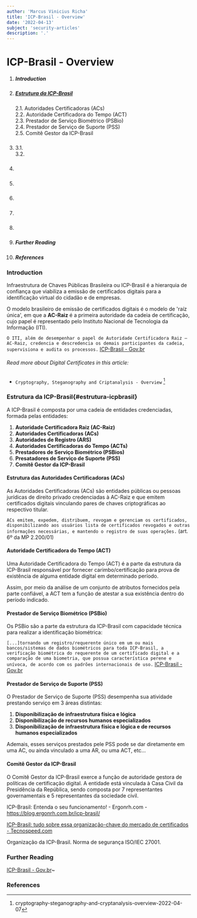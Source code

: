 ```yaml
---
author: 'Marcus Vinicius Richa'
title: 'ICP-Brasil - Overview'
date: '2022-04-13'
subject: 'security-articles'
description: '.'
---
```


# ICP-Brasil - Overview

1. ##### Introduction  
2. ##### [Estrutura da ICP-Brasil](#estrutura-icpbrasil)
    2.1. Autoridades Certificadoras (ACs)   
    2.2. Autoridade Certificadora do Tempo (ACT)   
    2.3. Prestador de Serviço Biométrico (PSBio)   
    2.4. Prestador de Serviço de Suporte (PSS)   
    2.5. Comitê Gestor da ICP-Brasil
3. ##### 
	3.1.	
	3.2.
4. ##### 
5. ##### 
6. ##### 
7. #####  
8. ##### 
9. ##### Further Reading
10. ##### References

### Introduction
 
Infraestrutura de Chaves Públicas Brasileira ou ICP-Brasil é a hierarquia de confiança que viabiliza a emissão de certificados digitais para a identificação virtual do cidadão e de empresas. 


O modelo brasileiro de emissão de certificados digitais é o modelo de 'raíz única', em que a **AC-Raiz** é a primeira autoridade da cadeia de certificação, cujo papel é representado pelo Instituto Nacional de Tecnologia da Informação (ITI).


`O ITI, além de desempenhar o papel de Autoridade Certificadora Raiz – AC-Raiz, credencia e descredencia os demais participantes da cadeia, supervisiona e audita os processos.` [ICP-Brasil - Gov.br](https://www.gov.br/iti/pt-br/acesso-a-informacao/perguntas-frequentes/icp-brasil)



###### Read more about Digital Certificates in this article:
- `Cryptography, Steganography and Criptanalysis - Overview` [^1]



### Estrutura da ICP-Brasil{#estrutura-icpbrasil}

A ICP-Brasil é composta por uma cadeia de entidades credenciadas, formada pelas entidades:

1. **Autoridade Certificadora Raiz (AC-Raiz)**
2. **Autoridades Certificadoras (ACs)**
3. **Autoridades de Registro (ARS)**
4. **Autoridades Certificadoras do Tempo (ACTs)**
5. **Prestadores de Serviço Biométrico (PSBios)**
6. **Presatadores de Serviço de Suporte (PSS)**
7. **Comitê Gestor da ICP-Brasil**



#### Estrutura das Autoridades Certificadoras (ACs)

As Autoridades Certificadoras (ACs) são entidades públicas ou pessoas jurídicas de direito privado credenciadas à AC-Raiz e que emitem certificados digitais vinculando pares de chaves criptográficas ao respectivo titular.


`ACs emitem, expedem, distribuem, revogam e gerenciam os certificados, disponibilizando aos usuários lista de certificados revogados e outras informações necessárias, e mantendo o registro de suas operações.` (art. 6º da MP 2.200/01)


#### Autoridade Certificadora do Tempo (ACT)

Uma Autoridade Certificadora do Tempo (ACT) é a parte da estrutura da ICP-Brasil responsável por fornecer carimbo/certificação para prova de existência de alguma entidade digital em determinado período.


Assim, por meio da análise de um conjunto de atributos fornecidos pela parte confiável, a ACT tem a função de atestar a sua existência dentro do período indicado.


#### Prestador de Serviço Biométrico (PSBio)

Os PSBio são a parte da estrutura da ICP-Brasil com capacidade técnica para realizar a identificação biométrica:


`[...]tornando um registro/requerente único em um ou mais bancos/sistemas de dados biométricos para toda ICP-Brasil, a verificação biométrica do requerente de um certificado digital e a comparação de uma biometria, que possua característica perene e unívoca, de acordo com os padrões internacionais de uso.` [ICP-Brasil - Gov.br](https://www.gov.br/iti/pt-br/acesso-a-informacao/perguntas-frequentes/icp-brasil)



#### Prestador de Serviço de Suporte (PSS)

O Prestador de Serviço de Suporte (PSS) desempenha sua atividade prestando serviço em 3 áreas distintas:

1. **Disponibilização de infraestrutura física e lógica**
2. **Disponibilização de recursos humanos especializados**
3. **Disponibilização de infraestrutura física e lógica e de recursos humanos especializados**


Ademais, esses serviços prestados pele PSS pode se dar diretamente em uma AC, ou ainda vinculado a uma AR, ou uma ACT, etc...


#### Comitê Gestor da ICP-Brasil

O Comitê Gestor da ICP-Brasil exerce a função de autoridade gestora de políticas de certificação digital. A entidade está vinculada à Casa Civil da Presidência da República, sendo composta por 7 representantes governamentais e 5 representantes da sociedade civil.













ICP-Brasil: Entenda o seu funcionamento! - Ergonrh.com - https://blog.ergonrh.com.br/icp-brasil/

[ICP-Brasil: tudo sobre essa organização-chave do mercado de certificados - Tecnospeed.com](https://blog.tecnospeed.com.br/icp-brasil/)

Organização da ICP-Brasil. Norma de segurança ISO/IEC 27001.

### Further Reading

[ICP-Brasil - Gov.br](https://www.gov.br/iti/pt-br/acesso-a-informacao/perguntas-frequentes/icp-brasil)~

[]()

### References



[]()


[^1]:cryptography-steganography-and-cryptanalysis-overview-2022-04-07


